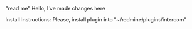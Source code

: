 "read me" 
Hello, I've made changes here

Install Instructions: 
Please, install plugin into "~/redmine/plugins/intercom"
